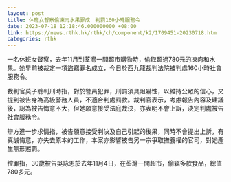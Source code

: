 ```yaml
---
layout: post
title: 休班女督察偷凍肉水果罪成　判罰160小時服務令
date: 2023-07-18 12:18:46.000000000 +08:00
link: https://news.rthk.hk/rthk/ch/component/k2/1709451-20230718.htm
categories: rthk
---
```


一名休班女督察，去年11月到荃灣一間超市購物時，偷取超過780元的凍肉和水果。她早前被裁定一項盜竊罪名成立，今日於西九龍裁判法院被判處160小時社會服務令。

裁判官莫子聰判刑時指，對於警員犯罪，刑罰須具阻嚇性，以維持公眾的信心，又提到被告身為高級警務人員，不適合判處罰款。裁判官表示，考慮報告內容及建議後，認為被告悔意不大，但她願意接受法庭裁決，亦表明不會上訴，決定判處被告社會服務令。

辯方進一步求情指，被告願意接受判決及自己引起的後果，同時不會提出上訴，有真誠悔意，亦失去原本的工作，本案亦影響被告另一宗爭取撫養權的官司，對她產生無形懲罰。

控罪指，30歲被告吳詠恩於去年11月4日，在荃灣一間超市，偷竊多款食品，總值780多元。
